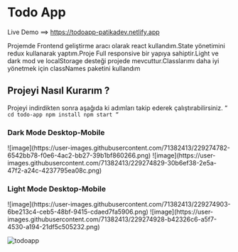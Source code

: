 <h1>Todo App</h1>

Live Demo ==> https://todoapp-patikadev.netlify.app

<p>Projemde Frontend geliştirme aracı olarak react kullandım.State yönetimini redux kullanarak yaptım.Proje Full responsive bir yapıya sahiptir.Light ve dark mod ve localStorage desteği projede mevcuttur.Classlarımı daha iyi yönetmek için classNames paketini kullandım</p>

<h2>Projeyi Nasıl Kurarım ? </h2>

Projeyi indirdikten sonra aşağıda ki adımları takip ederek çalıştırabilirsiniz.
“`
cd todo-app
npm install
npm start
“`

<h3>Dark Mode Desktop-Mobile</h3>
![image](https://user-images.githubusercontent.com/71382413/229274782-6542bb78-f0e6-4ac2-bb27-39b1bf860266.png)
![image](https://user-images.githubusercontent.com/71382413/229274829-30b6ef38-2e5a-47f2-a24c-4237795ea08c.png)

<h3>Light Mode Desktop-Mobile</h3>
![image](https://user-images.githubusercontent.com/71382413/229274903-6be213c4-ceb5-48bf-9415-cdaed7fa5906.png)
![image](https://user-images.githubusercontent.com/71382413/229274928-b42326c6-a5f7-4530-a194-21df5c505232.png)



![todoapp](https://user-images.githubusercontent.com/71382413/229275330-7f38f2e5-284b-4be5-8c21-509abc940649.gif)
